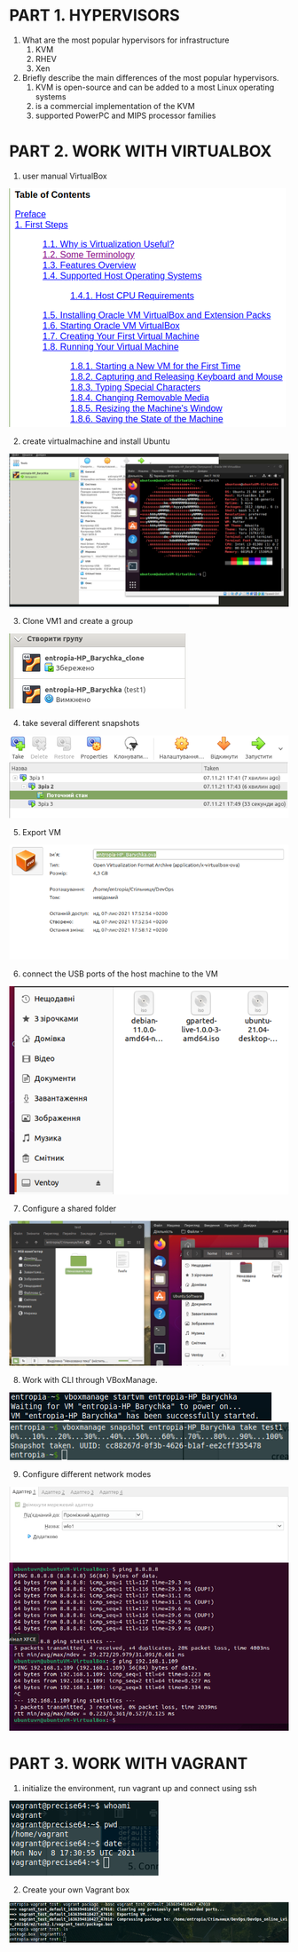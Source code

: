 PART 1. HYPERVISORS
===================
1. What are the most popular hypervisors for infrastructure 
    1. KVM
    2. RHEV
    3. Xen
2. Briefly describe the main differences of the most popular hypervisors.
    1. KVM is open-source and can be added to a most Linux operating systems
    2. is a commercial implementation of the KVM
    3. supported PowerPC and MIPS processor families

PART 2. WORK WITH VIRTUALBOX
============================
1. user manual VirtualBox

![image info](./img/01.png)

2. create virtualmachine and install Ubuntu

![image info](./img/02.png)

3. Clone VM1 and create a group

![image info](./img/031.png)

4. take several different snapshots

![image info](./img/03.png)

5. Export VM

![image info](./img/04.png)

6. connect the USB ports of the host machine to the VM

![image info](./img/06.png)

7. Configure a shared folder

![image info](./img/05.png)

8. Work with CLI through VBoxManage.

![image info](./img/09.png)
![image info](./img/10.png)

9. Configure different network modes

![image info](./img/07.png)
![image info](./img/08.png)

PART 3. WORK WITH VAGRANT
=========================

1. initialize the environment, run vagrant up and connect using ssh

![image info](./img/11.png)

2. Create your own Vagrant box

![image info](./img/12.png)



